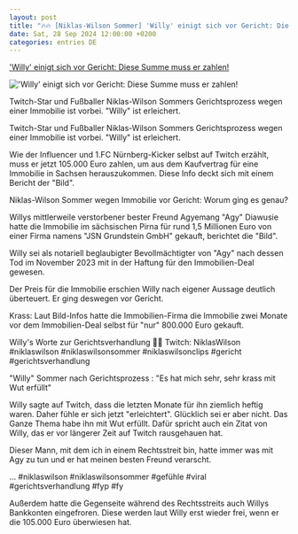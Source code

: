 ```yaml
---
layout: post
title: "🔥🔥 [Niklas-Wilson Sommer] 'Willy' einigt sich vor Gericht: Diese Summe muss er zahlen!"
date: Sat, 28 Sep 2024 12:00:00 +0200
categories: entries DE
---
```

['Willy' einigt sich vor Gericht: Diese Summe muss er zahlen!](https://www.dasding.de/newszone/niklas-wilson-willy-sommer-gericht-hunderttausend-agy-diawusie-100.html)

!['Willy' einigt sich vor Gericht: Diese Summe muss er zahlen!](https://www.dasding.de/newszone/1727600632096%2Cniklas-wilson-sommer-102~_v-16x9@2dL_-6c42aff4e68b43c7868c3240d3ebfa29867457da.jpg)

Twitch-Star und Fußballer Niklas-Wilson Sommers Gerichtsprozess wegen einer Immobilie ist vorbei. "Willy" ist erleichert.

Twitch-Star und Fußballer Niklas-Wilson Sommers Gerichtsprozess wegen einer Immobilie ist vorbei. "Willy" ist erleichert.

Wie der Influencer und 1.FC Nürnberg-Kicker selbst auf Twitch erzählt, muss er jetzt 105.000 Euro zahlen, um aus dem Kaufvertrag für eine Immobilie in Sachsen herauszukommen. Diese Info deckt sich mit einem Bericht der "Bild".

Niklas-Wilson Sommer wegen Immobilie vor Gericht: Worum ging es genau?

Willys mittlerweile verstorbener bester Freund Agyemang "Agy" Diawusie hatte die Immobilie im sächsischen Pirna für rund 1,5 Millionen Euro von einer Firma namens "JSN Grundstein GmbH" gekauft, berichtet die "Bild".

Willy sei als notariell beglaubigter Bevollmächtigter von "Agy" nach dessen Tod im November 2023 mit in der Haftung für den Immobilien-Deal gewesen.

Der Preis für die Immobilie erschien Willy nach eigener Aussage deutlich überteuert. Er ging deswegen vor Gericht.

Krass: Laut Bild-Infos hatte die Immobilien-Firma die Immobilie zwei Monate vor dem Immobilien-Deal selbst für "nur" 800.000 Euro gekauft.

Willy's Worte zur Gerichtsverhandlung 🧑‍⚖️ Twitch: NiklasWilson #niklaswilson #niklaswilsonsommer #niklaswilsonclips #gericht #gerichtsverhandlung

"Willy" Sommer nach Gerichtsprozess : "Es hat mich sehr, sehr krass mit Wut erfüllt"

Willy sagte auf Twitch, dass die letzten Monate für ihn ziemlich heftig waren. Daher fühle er sich jetzt "erleichtert". Glücklich sei er aber nicht. Das Ganze Thema habe ihn mit Wut erfüllt. Dafür spricht auch ein Zitat von Willy, das er vor längerer Zeit auf Twitch rausgehauen hat.

Dieser Mann, mit dem ich in einem Rechtsstreit bin, hatte immer was mit Agy zu tun und er hat meinen besten Freund verarscht.

… #niklaswilson #niklaswilsonsommer #gefühle #viral #gerichtsverhandlung #fyp #fy

Außerdem hatte die Gegenseite während des Rechtsstreits auch Willys Bankkonten eingefroren. Diese werden laut Willy erst wieder frei, wenn er die 105.000 Euro überwiesen hat.

